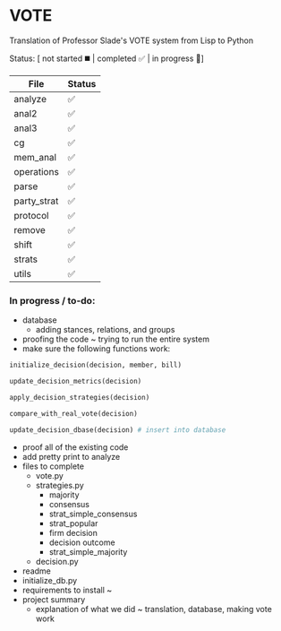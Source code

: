 # VOTE
Translation of Professor Slade's VOTE system from Lisp to Python

Status: [ not started :black_medium_square: | completed :white_check_mark: | in progress :speech_balloon:]

| File | Status |
|------|--------|
|analyze|:white_check_mark:|
|anal2|:white_check_mark:|
|anal3|:white_check_mark:|
|cg|:white_check_mark:|
|mem_anal|:white_check_mark:|
|operations|:white_check_mark:|
|parse|:white_check_mark:|
|party_strat|:white_check_mark:|
|protocol|:white_check_mark:|
|remove|:white_check_mark:|
|shift|:white_check_mark:|
|strats|:white_check_mark:|
|utils|:white_check_mark:|

### In progress / to-do:

- database
  - adding stances, relations, and groups
- proofing the code ~ trying to run the entire system
- make sure the following functions work:

```python
initialize_decision(decision, member, bill)

update_decision_metrics(decision)

apply_decision_strategies(decision)

compare_with_real_vote(decision)

update_decision_dbase(decision) # insert into database
```

- proof all of the existing code
- add pretty print to analyze
- files to complete
  - vote.py
  - strategies.py
     - majority
     - consensus
     - strat_simple_consensus
     - strat_popular
     - firm decision
     - decision outcome
     - strat_simple_majority
  - decision.py
- readme
- initialize_db.py
- requirements to install ~
- project summary
  - explanation of what we did ~ translation, database, making vote work

